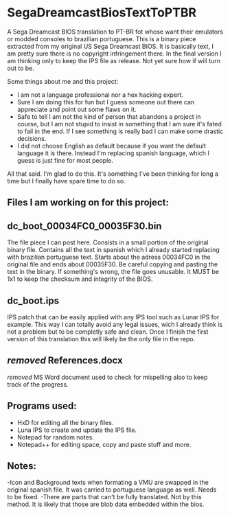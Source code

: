 # SegaDreamcastBiosTextToPTBR
 A Sega Dreamcast BIOS translation to PT-BR fot whose want their emulators or modded consoles to brazilian portuguese.
 This is a binary piece extracted from my original US Sega Dreamcast BIOS. It is basically text, I am pretty sure there is no copyright infringement there.
 In the final version I am thinking only to keep the IPS file as release. Not yet sure how if will turn out to be.

Some things about me and this project:
- I am not a language professional nor a hex hacking expert.
- Sure I am doing this for fun but I guess someone out there can appreciate and point out some flaws on it.
- Safe to tell I am not the kind of person that abandons a project in course, but I am not stupid to insist in something that I am sure it's fated to fail in the end. If I see something is really bad I can make some drastic decisions.
- I did not choose English as default because if you want the default language it is there. Instead I'm replacing spanish language, which I guess is just fine for most people.

All that said. I'm glad to do this. It's something I've been thinking for long a time but I finally have spare time to do so.


Files I am working on for this project:
-

dc_boot_00034FC0_00035F30.bin
-
The file piece I can post here. Consists in a small portion of the original binary file.
Contains all the text in spanish which I already started replacing with brazilian portuguese text.
Starts about the adress 00034FC0 in the original file and ends about 00035F30.
Be careful copying and pasting the text in the binary. If something's wrong, the file goes unusable. It MUST be 1x1 to keep the checksum and integrity of the BIOS.

dc_boot.ips
-
IPS patch that can be easily applied with any IPS tool such as Lunar IPS for example.
This way I can totally avoid any legal issues, wich I already think is not a problem but to be completly safe and clean.
Once I finish the first version of this translation this will likely be the only file in the repo.

*removed* References.docx
-
*removed* MS Word document used to check for mispelling also to keep track of the progress.


Programs used:
- 
- HxD for editing all the binary files.
- Luna IPS to create and update the IPS file.
- Notepad for random notes.
- Notepad++ for editing space, copy and paste stuff and more.

Notes:
-
-Icon and Background texts when formating a VMU are swapped in the original spanish file. It was carried to portuguese language as well. Needs to be fixed.
-There are parts that can't be fully translated. Not by this method. It is likely that those are blob data embedded within the bios.